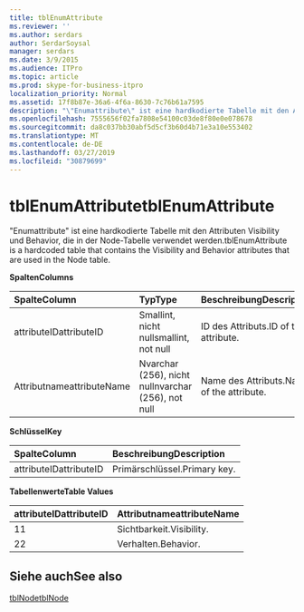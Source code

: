 ```yaml
---
title: tblEnumAttribute
ms.reviewer: ''
ms.author: serdars
author: SerdarSoysal
manager: serdars
ms.date: 3/9/2015
ms.audience: ITPro
ms.topic: article
ms.prod: skype-for-business-itpro
localization_priority: Normal
ms.assetid: 17f8b87e-36a6-4f6a-8630-7c76b61a7595
description: "\"Enumattribute\" ist eine hardkodierte Tabelle mit den Attributen Visibility und Behavior, die in der Node-Tabelle verwendet werden."
ms.openlocfilehash: 7555656f02fa7808e54100c03de8f80e0e078678
ms.sourcegitcommit: da8c037bb30abf5d5cf3b60d4b71e3a10e553402
ms.translationtype: MT
ms.contentlocale: de-DE
ms.lasthandoff: 03/27/2019
ms.locfileid: "30879699"
---
```

# <a name="tblenumattribute"></a><span data-ttu-id="48d08-103">tblEnumAttribute</span><span class="sxs-lookup"><span data-stu-id="48d08-103">tblEnumAttribute</span></span>
 
<span data-ttu-id="48d08-104">"Enumattribute" ist eine hardkodierte Tabelle mit den Attributen Visibility und Behavior, die in der Node-Tabelle verwendet werden.</span><span class="sxs-lookup"><span data-stu-id="48d08-104">tblEnumAttribute is a hardcoded table that contains the Visibility and Behavior attributes that are used in the Node table.</span></span>
  
<span data-ttu-id="48d08-105">**Spalten**</span><span class="sxs-lookup"><span data-stu-id="48d08-105">**Columns**</span></span>

|<span data-ttu-id="48d08-106">**Spalte**</span><span class="sxs-lookup"><span data-stu-id="48d08-106">**Column**</span></span>|<span data-ttu-id="48d08-107">**Typ**</span><span class="sxs-lookup"><span data-stu-id="48d08-107">**Type**</span></span>|<span data-ttu-id="48d08-108">**Beschreibung**</span><span class="sxs-lookup"><span data-stu-id="48d08-108">**Description**</span></span>|
|:-----|:-----|:-----|
|<span data-ttu-id="48d08-109">attributeID</span><span class="sxs-lookup"><span data-stu-id="48d08-109">attributeID</span></span>  <br/> |<span data-ttu-id="48d08-110">Smallint, nicht null</span><span class="sxs-lookup"><span data-stu-id="48d08-110">smallint, not null</span></span>  <br/> |<span data-ttu-id="48d08-111">ID des Attributs.</span><span class="sxs-lookup"><span data-stu-id="48d08-111">ID of the attribute.</span></span>  <br/> |
|<span data-ttu-id="48d08-112">Attributname</span><span class="sxs-lookup"><span data-stu-id="48d08-112">attributeName</span></span>  <br/> |<span data-ttu-id="48d08-113">Nvarchar (256), nicht null</span><span class="sxs-lookup"><span data-stu-id="48d08-113">nvarchar (256), not null</span></span>  <br/> |<span data-ttu-id="48d08-114">Name des Attributs.</span><span class="sxs-lookup"><span data-stu-id="48d08-114">Name of the attribute.</span></span>  <br/> |
   
<span data-ttu-id="48d08-115">**Schlüssel**</span><span class="sxs-lookup"><span data-stu-id="48d08-115">**Key**</span></span>

|<span data-ttu-id="48d08-116">**Spalte**</span><span class="sxs-lookup"><span data-stu-id="48d08-116">**Column**</span></span>|<span data-ttu-id="48d08-117">**Beschreibung**</span><span class="sxs-lookup"><span data-stu-id="48d08-117">**Description**</span></span>|
|:-----|:-----|
|<span data-ttu-id="48d08-118">attributeID</span><span class="sxs-lookup"><span data-stu-id="48d08-118">attributeID</span></span>  <br/> |<span data-ttu-id="48d08-119">Primärschlüssel.</span><span class="sxs-lookup"><span data-stu-id="48d08-119">Primary key.</span></span>  <br/> |
   
<span data-ttu-id="48d08-120">**Tabellenwerte**</span><span class="sxs-lookup"><span data-stu-id="48d08-120">**Table Values**</span></span>

|<span data-ttu-id="48d08-121">**attributeID**</span><span class="sxs-lookup"><span data-stu-id="48d08-121">**attributeID**</span></span>|<span data-ttu-id="48d08-122">**Attributname**</span><span class="sxs-lookup"><span data-stu-id="48d08-122">**attributeName**</span></span>|
|:-----|:-----|
|<span data-ttu-id="48d08-123">1</span><span class="sxs-lookup"><span data-stu-id="48d08-123">1</span></span>  <br/> |<span data-ttu-id="48d08-124">Sichtbarkeit.</span><span class="sxs-lookup"><span data-stu-id="48d08-124">Visibility.</span></span>  <br/> |
|<span data-ttu-id="48d08-125">2</span><span class="sxs-lookup"><span data-stu-id="48d08-125">2</span></span>  <br/> |<span data-ttu-id="48d08-126">Verhalten.</span><span class="sxs-lookup"><span data-stu-id="48d08-126">Behavior.</span></span>  <br/> |
   
## <a name="see-also"></a><span data-ttu-id="48d08-127">Siehe auch</span><span class="sxs-lookup"><span data-stu-id="48d08-127">See also</span></span>

[<span data-ttu-id="48d08-128">tblNode</span><span class="sxs-lookup"><span data-stu-id="48d08-128">tblNode</span></span>](tblnode.md)
